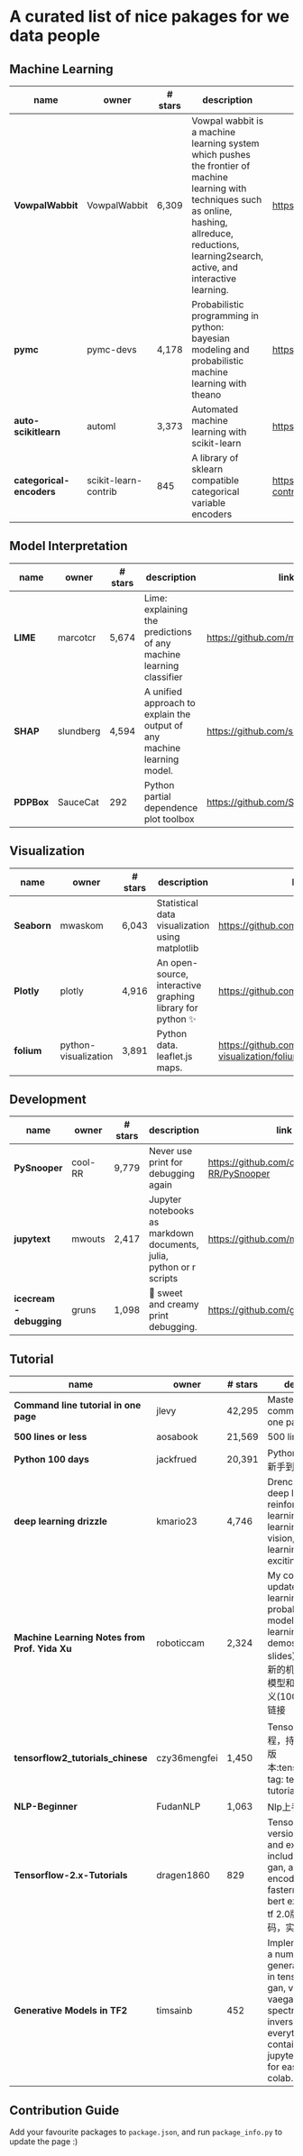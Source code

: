 # A curated list of nice pakages for we data people



## Machine Learning  
name|owner|# stars|description|link
---|---|---|---|---
**VowpalWabbit**|VowpalWabbit|6,309|Vowpal wabbit is a machine learning system which pushes the frontier of machine learning with techniques such as online, hashing, allreduce, reductions, learning2search, active, and interactive learning.|https://github.com/VowpalWabbit/vowpal_wabbit
**pymc**|pymc-devs|4,178|Probabilistic programming in python: bayesian modeling and probabilistic machine learning with theano|https://github.com/pymc-devs/pymc3
**auto-scikitlearn**|automl|3,373|Automated machine learning with scikit-learn|https://github.com/automl/auto-sklearn
**categorical-encoders**|scikit-learn-contrib|845|A library of sklearn compatible categorical variable encoders|https://github.com/scikit-learn-contrib/categorical-encoding
 


## Model Interpretation  
name|owner|# stars|description|link
---|---|---|---|---
**LIME**|marcotcr|5,674|Lime: explaining the predictions of any machine learning classifier|https://github.com/marcotcr/lime
**SHAP**|slundberg|4,594|A unified approach to explain the output of any machine learning model.|https://github.com/slundberg/shap
**PDPBox**|SauceCat|292|Python partial dependence plot toolbox|https://github.com/SauceCat/PDPbox
 


## Visualization  
name|owner|# stars|description|link
---|---|---|---|---
**Seaborn**|mwaskom|6,043|Statistical data visualization using matplotlib|https://github.com/mwaskom/seaborn
**Plotly**|plotly|4,916|An open-source, interactive graphing library for python ✨|https://github.com/plotly/plotly.py
**folium**|python-visualization|3,891|Python data. leaflet.js maps.|https://github.com/python-visualization/folium
 


## Development  
name|owner|# stars|description|link
---|---|---|---|---
**PySnooper**|cool-RR|9,779|Never use print for debugging again|https://github.com/cool-RR/PySnooper
**jupytext**|mwouts|2,417|Jupyter notebooks as markdown documents, julia, python or r scripts|https://github.com/mwouts/jupytext
**icecream - debugging**|gruns|1,098|🍦 sweet and creamy print debugging.|https://github.com/gruns/icecream
 


## Tutorial  
name|owner|# stars|description|link
---|---|---|---|---
**Command line tutorial in one page**|jlevy|42,295|Master the command line, in one page|https://github.com/jlevy/the-art-of-command-line
**500 lines or less**|aosabook|21,569|500 lines or less|https://github.com/aosabook/500lines
**Python 100 days**|jackfrued|20,391|Python - 100天从新手到大师|https://github.com/jackfrued/Python-100-Days
**deep learning drizzle**|kmario23|4,746|Drench yourself in deep learning, reinforcement learning, machine learning, computer vision, and nlp by learning from these exciting lectures!!|https://github.com/kmario23/deep-learning-drizzle
**Machine Learning Notes from Prof. Yida Xu**|roboticcam|2,324|My continuously updated machine learning, probabilistic models and deep learning notes and demos (1000+ slides) 我不间断更新的机器学习，概率模型和深度学习的讲义(1000+页)和视频链接|https://github.com/roboticcam/machine-learning-notes
**tensorflow2_tutorials_chinese**|czy36mengfei|1,450|Tensorflow2中文教程，持续更新(当前版本:tensorflow2.0)，tag: tensorflow 2.0 tutorials|https://github.com/czy36mengfei/tensorflow2_tutorials_chinese
**NLP-Beginner**|FudanNLP|1,063|Nlp上手教程|https://github.com/FudanNLP/nlp-beginner
**Tensorflow-2.x-Tutorials**|dragen1860|829|Tensorflow 2.x version's tutorials and examples, including cnn, rnn, gan, auto-encoders, fasterrcnn, gpt, bert examples, etc. tf 2.0版入门实例代码，实战教程。|https://github.com/dragen1860/TensorFlow-2.x-Tutorials
**Generative Models in TF2**|timsainb|452|Implementations of a number of generative models in tensorflow 2. gan, vae, seq2seq, vaegan, gaia, spectrogram inversion. everything is self contained in a jupyter notebook for easy export to colab.|https://github.com/timsainb/tensorflow2-generative-models
 




## Contribution Guide

Add your favourite packages to `package.json`, and run `package_info.py` to update the page :)
